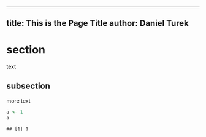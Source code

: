 


---
title: This is the Page Title
author: Daniel Turek
---


section
==========

text

subsection
----------

more text


```r
a <- 1
a
```

```
## [1] 1
```



